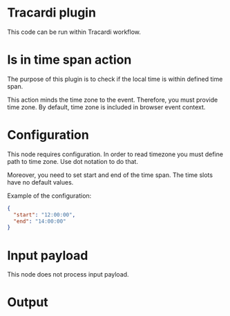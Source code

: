 # Tracardi plugin

This code can be run within Tracardi workflow.

# Is in time span action

The purpose of this plugin is to check if the local time is within 
defined time span.

This action minds the time zone to the event. Therefore, you must provide 
time zone. By default, time zone is included in browser event context. 


# Configuration

This node requires configuration. In order to read timezone 
you must define path to time zone. Use dot notation to do that.

Moreover, you need to set start and end of the time span. The time slots 
have no default values. 

Example of the configuration:
```json
{
  "start": "12:00:00",
  "end": "14:00:00"
}
```

# Input payload

This node does not process input payload.

# Output

[comment]: <> (This node has two output nodes.)

[comment]: <> (The first one &#40;IS IN TIME SPAN&#41; is active when event happened at given time span. )

[comment]: <> (Otherwise, the another node &#40;IS NOT IN TIME SPAN&#41; is active. )
 
